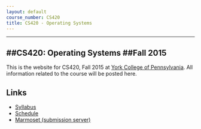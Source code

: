 ```yaml
---
layout: default
course_number: CS420
title: CS420 - Operating Systems
---
```


------------------------
##CS420: Operating Systems
##Fall 2015
------------------------

This is the website for CS420, Fall 2015 at [York College of Pennsylvania](http://www.ycp.edu).
All information related to the course will be posted here.

## Links

* [Syllabus](syllabus.html)
* [Schedule](schedule.html)
* [Marmoset (submission server)](https://cs.ycp.edu/marmoset)

<!-- vim:set wrap: ­-->
<!-- vim:set linebreak: -->
<!-- vim:set nolist: -->
